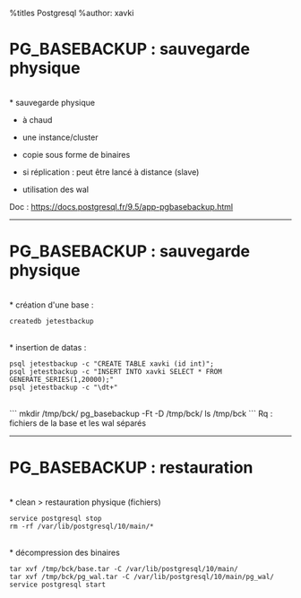%titles Postgresql
%author: xavki

# PG_BASEBACKUP : sauvegarde physique


<br>
* sauvegarde physique

* à chaud

* une instance/cluster

* copie sous forme de binaires

* si réplication : peut être lancé à distance (slave)

* utilisation des wal

Doc : https://docs.postgresql.fr/9.5/app-pgbasebackup.html


---------------------------------------------------------------------

# PG_BASEBACKUP : sauvegarde physique



<br>
* création d'une base :

```
createdb jetestbackup
```

<br>
* insertion de datas :

```
psql jetestbackup -c "CREATE TABLE xavki (id int)";
psql jetestbackup -c "INSERT INTO xavki SELECT * FROM GENERATE_SERIES(1,20000);"
psql jetestbackup -c "\dt+"
```

<br>
```
mkdir /tmp/bck/
pg_basebackup -Ft -D /tmp/bck/
ls /tmp/bck
```
Rq : fichiers de la base et les wal séparés


--------------------------------------------------------------------


# PG_BASEBACKUP : restauration


<br>
* clean > restauration physique (fichiers)

```
service postgresql stop
rm -rf /var/lib/postgresql/10/main/*
```

<br>
* décompression des binaires

```
tar xvf /tmp/bck/base.tar -C /var/lib/postgresql/10/main/
tar xvf /tmp/bck/pg_wal.tar -C /var/lib/postgresql/10/main/pg_wal/
service postgresql start
```
